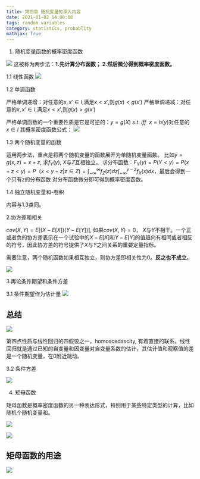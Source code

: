 ```yaml
---
title: 第四章 随机变量的深入内容
date: 2021-01-02 14:00:08
tags: random variables
category: statistics, probablity
mathjax: True
---
```


1. 随机变量函数的概率密度函数

![](https://raw.githubusercontent.com/ydeng11/typora_pics/master/markdown20200221204916-649288.png)
这被称为两步法：**1.先计算分布函数； 2.然后微分得到概率密度函数。**

1.1 线性函数
![](https://raw.githubusercontent.com/ydeng11/typora_pics/master/markdown20200221204930-542050.png)

1.2 单调函数

严格单调递增：对任意的$x,x'\in I$,满足$x < x'$,则$g(x) < g(x')$
严格单调递减：对任意的$x,x'\in I$,满足$x < x'$,则$g(x) > g(x')$

严格单调函数的一个重要性质是它是可逆的：$y=g(X)\ s.t.\ iff\ \ x = h(y)$对任意的$x\in I$
其概率密度函数公式：
![](https://raw.githubusercontent.com/ydeng11/typora_pics/master/markdown20200221204947-960415.png)

1.3 两个随机变量的函数

运用两步法，重点是将两个随机变量的函数展开为单随机变量函数。
比如$y = g(x, z) = x+z$, 求$f_Y(y)$, $X$与$Z$互相独立。
求分布函数：$F_Y(y) = P(Y < y) = P(x+z < y) = P（x < y - z | z\in Z) = \int_{-\infty}^{\infty}f_Z(z)dz\int_{-\infty}^{y-z}f_X(x)dx$，最后会得到一个只有z的分布函数
对分布函数微分即可得到概率密度函数。

1.4 独立随机变量和-卷积

内容与1.3类同。

2.协方差和相关

$cov(X,Y) = E[(X-E[X])(Y-E[Y])]$, 如果$cov(X,Y) = 0$， $X$与$Y$不相干。一个正或者负的协方差表示在一个试验中的$X-E[X]$和$Y-E[Y]$的值趋向有相同或者相反的符号，因此协方差的符号提供了$X$与$Y$之间关系的重要定量指标。

需要注意，两个随机函数如果相互独立，则协方差即相关性为0。**反之也不成立**。

![](https://raw.githubusercontent.com/ydeng11/typora_pics/master/markdown20200221205004-150599.png)

3.再论条件期望和条件方差

3.1 条件期望作为估计量
![](https://raw.githubusercontent.com/ydeng11/typora_pics/master/markdown20200221205018-107632.png)

## 总结

![](https://raw.githubusercontent.com/ydeng11/typora_pics/master/markdown20200221205033-9991.png)

第四点性质与线性回归的四假设之一，homoscedascity, 有着直接的联系。线性回归就是通过已知的自变量和因变量对自变量系数的估计，其估计值和观察值的差是一个随机变量，在0附近跳动。

3.2 条件方差

![](https://raw.githubusercontent.com/ydeng11/typora_pics/master/markdown20200221205055-548654.png)

4. 矩母函数

矩母函数是概率密度函数的另一种表达形式，特别用于某些特定类型的计算，比如随机个随机变量和。

![](https://raw.githubusercontent.com/ydeng11/typora_pics/master/markdown20200221205110-911425.png)

![](https://raw.githubusercontent.com/ydeng11/typora_pics/master/markdown20200221205124-657415.png)

## 矩母函数的用途

![](https://raw.githubusercontent.com/ydeng11/typora_pics/master/markdown20200221205138-173531.png)